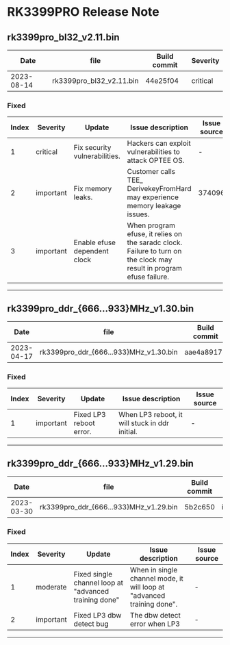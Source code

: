 # RK3399PRO Release Note

## rk3399pro_bl32_v2.11.bin

| Date       | file                     | Build commit | Severity |
| ---------- | ------------------------ | ------------ | -------- |
| 2023-08-14 | rk3399pro_bl32_v2.11.bin | 44e25f04     | critical |

### Fixed

| Index | Severity  | Update                        | Issue description                                            | Issue source |
| ----- | --------- | ----------------------------- | ------------------------------------------------------------ | ------------ |
| 1     | critical  | Fix security vulnerabilities. | Hackers can exploit vulnerabilities to attack OPTEE OS.      | -            |
| 2     | important | Fix memory leaks.             | Customer calls TEE_ DerivekeyFromHard may experience memory leakage issues. | 374096       |
| 3     | important | Enable efuse dependent clock  | When program efuse, it relies on the saradc clock. Failure to turn on the clock may result in program efuse failure. |              |

------

## rk3399pro_ddr_{666...933}MHz_v1.30.bin

| Date       | file                                   | Build commit | Severity  |
| ---------- | -------------------------------------- | ------------ | --------- |
| 2023-04-17 | rk3399pro_ddr_{666...933}MHz_v1.30.bin | aae4a89176   | important |

### Fixed

| Index | Severity  | Update                  | Issue description                               | Issue source |
| ----- | --------- | ----------------------- | ----------------------------------------------- | ------------ |
| 1     | important | Fixed LP3 reboot error. | When LP3 reboot, it will  stuck in ddr initial. | -            |

------

## rk3399pro_ddr_{666...933}MHz_v1.29.bin

| Date       | file                                   | Build commit | Severity  |
| ---------- | -------------------------------------- | ------------ | --------- |
| 2023-03-30 | rk3399pro_ddr_{666...933}MHz_v1.29.bin | 5b2c650      | important |

### Fixed

| Index | Severity  | Update                                                | Issue description                                            | Issue source |
| ----- | --------- | ----------------------------------------------------- | ------------------------------------------------------------ | ------------ |
| 1     | moderate  | Fixed single channel loop at "advanced training done" | When in single channel mode, it will loop at "advanced training done". | -            |
| 2     | important | Fixed LP3 dbw detect bug                              | The dbw detect error when LP3                                | -            |

------

